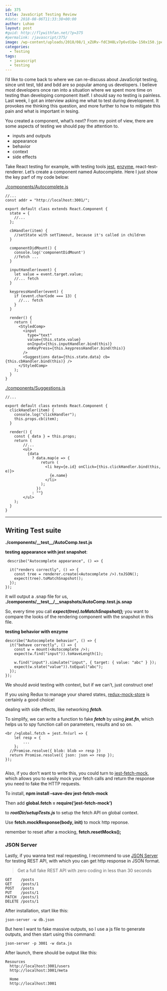 ```yaml
---
id: 375
title: JavaScript Testing Review
#date: 2018-08-06T11:33:38+00:00
author: Luhao
layout: post
#guid: http://flywithfan.net/?p=375
#permalink: /javascript/375/
image: /wp-content/uploads/2018/08/1_xZURv-fdC3H8Lv7p6vd1Qw-150x150.jpeg
categories:
  - Testing
tags:
  - javascript
  - testing
---
```

I&#8217;d like to come back to where we can re-discuss about JavaScript testing, since unit test, tdd and bdd are so popular among us developers. I believe most developers once ran into a situation where we spent more time on testing than developing component itself. I should say no testing is painless. Last week, I got an interview asking me what to test during development. It provokes me thinking this question, and more further to how to mitigate this pain and what is important in tesing.

You created a component, what&#8217;s next? From my point of view, there are some aspects of testing we should pay the attention to.

  * inputs and outputs
  * appearance
  * behavior
  * context
  * side effects

Take React testing for example, with testing tools [jest](https://jestjs.io/en/), [enzyme](http://airbnb.io/enzyme/), react-test-renderer. Let&#8217;s create a component named Autocomplete. Here I just show the key parf of my code below:

[./components/Autocomplete.js](http://flywithfan.net/wp-content/uploads/2018/08/Autocomplete.js)

<pre><code class="language-javascript ">//...
const addr = "http://localhost:3001/";

export default class extends React.Component {
  state = {
    //...
  };

  cbHandler(item) {
    //setState with setTimeout, because it's called in children
  }

  componentDidMount() {
    console.log('componentDidMount')
    //fetch ...
  }

  inputHandler(event) {
    let value = event.target.value;
    //... fetch
  }

  keypressHandler(event) {
    if (event.charCode === 13) {
      //... fetch
    }
  }

  render() {
    return (
      &lt;StyledComp&gt;
        &lt;input
          type="text"
          value={this.state.value}
          onInput={this.inputHandler.bind(this)}
          onKeyPress={this.keypressHandler.bind(this)}
        /&gt;
        &lt;Suggestions data={this.state.data} cb={this.cbHandler.bind(this)} /&gt;
      &lt;/StyledComp&gt;
    );
  }
}
</code></pre>

[./components/Suggestions.js](http://flywithfan.net/wp-content/uploads/2018/08/Suggestions.js)

<pre><code class="language-javascript ">//...

export default class extends React.Component {
  clickHandler(item) {
    console.log("clickHandler");
    this.props.cb(item);
  }

  render() {
    const { data } = this.props;
    return (
        //...
        &lt;ul&gt;
          {data
            ? data.map(e =&gt; {
                return (
                  &lt;li key={e.id} onClick={this.clickHandler.bind(this, e)}&gt;
                    {e.name}
                  &lt;/li&gt;
                );
              })
            : ""}
        &lt;/ul&gt;
    );
  }
}
</code></pre>

* * *

## Writing Test suite

**./components/\_\_test\_\_/AutoComp.test.js**

**testing appearance with jest snapshot**:

<pre><code class="language-javascript "> describe("Autocomplete appearance", () =&gt; {

  it("renders correctly", () =&gt; {
    const tree = renderer.create(&lt;Autocomplete /&gt;).toJSON();
    expect(tree).toMatchSnapshot();
  });
});
</code></pre>

it will output a .snap file for us, **./components/\_\_test\_\_/__snapshots/AutoComp.test.js.snap**

So, every time you call **_expect(tree).toMatchSnapshot();_** you want to compare the looks of the rendering component with the snapshot in this file.

**testing behavior with enzyme**

<pre><code class="language-javascript ">describe("Autocomplete behavior", () =&gt; {
  it("behave correctly", () =&gt; {
    const w = mount(&lt;Autocomplete /&gt;);
    expect(w.find("input")).toHaveLength(1);

    w.find("input").simulate("input", { target: { value: "abc" } });
    expect(w.state("value")).toEqual("abc");
  });
});
</code></pre>

We should avoid testing with context, but if we can&#8217;t, just construct one!
  
If you using Redux to manage your shared states, [redux-mock-store](https://github.com/dmitry-zaets/redux-mock-store) is certainly a good choice!

dealing with side effects, like networking **_fetch_**.

To simplify, we can write a function to fake **_fetch_** by using **_jest.fn_**, which helps us to spy function call on parameters, results and so on.

<pre><code class="language-javascript ">&lt;br />global.fetch = jest.fn(url =&gt; {
    let resp = {
        ...
    };
  //Promise.resolve({ blob: blob =&gt; resp })
  return Promise.resolve({ json: json =&gt; resp });
});

</code></pre>

Also, if you don&#8217;t want to write this, you could turn to [jest-fetch-mock](https://www.npmjs.com/package/jest-fetch-mock), which allows you to easily mock your fetch calls and return the response you need to fake the HTTP requests.

To install, **npm install &#8211;save-dev jest-fetch-mock**

Then add **global.fetch = require(&#8216;jest-fetch-mock&#8217;)**

to **_rootDir/setupTests.js_** to setup the fetch API on global context.

Use **fetch.mockResponse(body, init)** to mock http reponse.

remember to reset after a mocking, **fetch.resetMocks();**

### JSON Server

Lastly, if you wanna test real requesting, I recommend to use [JSON Server](https://github.com/typicode/json-server) for testing REST API, with which you can get http response in JSON format.

> Get a full fake REST API with zero coding in less than 30 seconds 

<pre><code class="">GET    /posts
GET    /posts/1
POST   /posts
PUT    /posts/1
PATCH  /posts/1
DELETE /posts/1
</code></pre>

After installation, start like this:
  
`json-server -w db.json`

But here I want to fake massive outputs, so I use a js file to generate outputs, and then start using this command:

`json-server -p 3001 -w data.js`

After launch, there should be output like this:

<pre><code class="">Resources
  http://localhost:3001/users
  http://localhost:3001/meta

  Home
  http://localhost:3001

</code></pre>